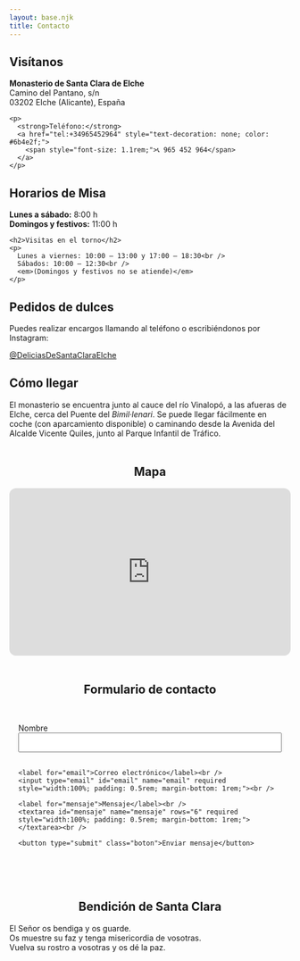 ```yaml
---
layout: base.njk
title: Contacto
---
```


<div class="columnas-balanceadas">

  <div>
    <h2>Visítanos</h2>
    <p><strong>Monasterio de Santa Clara de Elche</strong><br />
    Camino del Pantano, s/n<br />
    03202 Elche (Alicante), España</p>

    <p>
      <strong>Teléfono:</strong>
      <a href="tel:+34965452964" style="text-decoration: none; color: #6b4e2f;">
        <span style="font-size: 1.1rem;">📞 965 452 964</span>
      </a>
    </p>
  </div>

  <div>
    <h2>Horarios de Misa</h2>
    <p><strong>Lunes a sábado:</strong> 8:00 h<br />
    <strong>Domingos y festivos:</strong> 11:00 h</p>

    <h2>Visitas en el torno</h2>
    <p>
      Lunes a viernes: 10:00 – 13:00 y 17:00 – 18:30<br />
      Sábados: 10:00 – 12:30<br />
      <em>(Domingos y festivos no se atiende)</em>
    </p>
  </div>

  <div>
    <h2>Pedidos de dulces</h2>
    <p>Puedes realizar encargos llamando al teléfono o escribiéndonos por Instagram:</p>
    <p>
      <a href="https://www.instagram.com/deliciasdesantaclaraelche/" target="_blank" class="boton">@DeliciasDeSantaClaraElche</a>
    </p>
  </div>

  <div>
    <h2>Cómo llegar</h2>
    <p>
      El monasterio se encuentra junto al cauce del río Vinalopó, a las afueras de Elche, cerca del Puente del <em>Bimil·lenari</em>. Se puede llegar fácilmente en coche (con aparcamiento disponible) o caminando desde la Avenida del Alcalde Vicente Quiles, junto al Parque Infantil de Tráfico.
    </p>
  </div>

</div>

<!-- Mapa centrado -->
<section style="margin: 3rem auto; max-width: 800px;">
  <h2 style="text-align: center;">Mapa</h2>
  <div>
    <!-- Sustituye el src por el correcto que te da Google Maps -->
    <iframe 
      src="https://www.google.com/maps/embed?pb=TU_ENLACE_AQUI"
      width="100%" height="300" style="border:0; border-radius: 12px;" allowfullscreen="" loading="lazy" referrerpolicy="no-referrer-when-downgrade">
    </iframe>
  </div>
</section>

<!-- Formulario -->
<section>
  <h2 style="text-align: center;">Formulario de contacto</h2>

  <form action="https://formspree.io/f/mnnzadll" method="POST" style="max-width: 600px; margin: 2rem auto; padding: 1rem;">
    <label for="nombre">Nombre</label><br />
    <input type="text" id="nombre" name="nombre" required style="width:100%; padding: 0.5rem; margin-bottom: 1rem;"><br />

    <label for="email">Correo electrónico</label><br />
    <input type="email" id="email" name="email" required style="width:100%; padding: 0.5rem; margin-bottom: 1rem;"><br />

    <label for="mensaje">Mensaje</label><br />
    <textarea id="mensaje" name="mensaje" rows="6" required style="width:100%; padding: 0.5rem; margin-bottom: 1rem;"></textarea><br />

    <button type="submit" class="boton">Enviar mensaje</button>
  </form>
</section>

<!-- Bendición -->
<section style="margin-top: 4rem;">
  <h2 style="text-align: center;">Bendición de Santa Clara</h2>
  <p class="frase-impacto">
    El Señor os bendiga y os guarde. <br />
    Os muestre su faz y tenga misericordia de vosotras. <br />
    Vuelva su rostro a vosotras y os dé la paz.
  </p>
</section>
